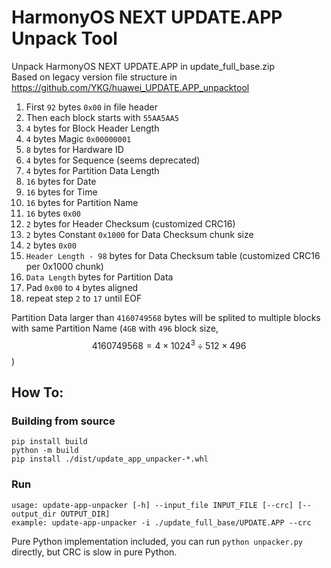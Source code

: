 # HarmonyOS NEXT UPDATE.APP Unpack Tool
Unpack HarmonyOS NEXT UPDATE.APP in update_full_base.zip  
Based on legacy version file structure in https://github.com/YKG/huawei_UPDATE.APP_unpacktool
1. First `92` bytes `0x00` in file header
2. Then each block starts with `55AA5AA5`
3. `4` bytes for Block Header Length
4. `4` bytes Magic `0x00000001`
5. `8` bytes for Hardware ID
6. `4` bytes for Sequence (seems deprecated)
7. `4` bytes for Partition Data Length
8. `16` bytes for Date
9. `16` bytes for Time
10. `16` bytes for Partition Name
11. `16` bytes `0x00`
12. `2` bytes for Header Checksum (customized CRC16)
13. `2` bytes Constant `0x1000` for Data Checksum chunk size
14. `2` bytes `0x00`
15. `Header Length - 98` bytes for Data Checksum table (customized CRC16 per 0x1000 chunk)
16. `Data Length` bytes for Partition Data
17. Pad `0x00` to `4` bytes aligned
18. repeat step `2` to `17` until EOF

Partition Data larger than `4160749568` bytes will be splited to multiple blocks with same Partition Name (`4GB` with `496` block size, $$4160749568 = 4 \times 1024^3 \div 512 \times 496$$)  

## How To: 
### Building from source
```
pip install build
python -m build
pip install ./dist/update_app_unpacker-*.whl
```
### Run
```
usage: update-app-unpacker [-h] --input_file INPUT_FILE [--crc] [--output_dir OUTPUT_DIR]
example: update-app-unpacker -i ./update_full_base/UPDATE.APP --crc
```
Pure Python implementation included, you can run `python unpacker.py` directly, but CRC is slow in pure Python.